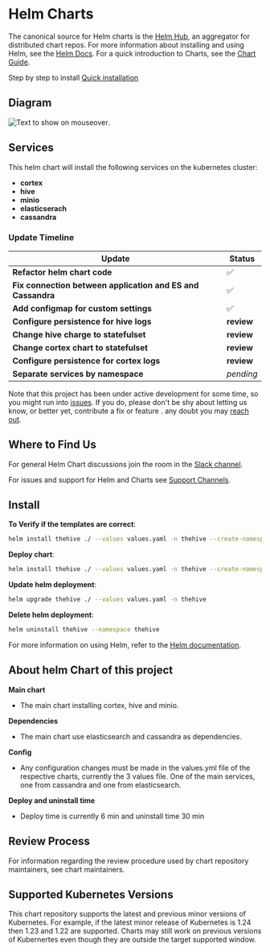 # Helm Charts


The canonical source for Helm charts is the [Helm Hub](https://hub.helm.sh/), an aggregator for distributed chart repos.
For more information about installing and using Helm, see the
[Helm Docs](https://helm.sh/docs/). For a quick introduction to Charts, see the [Chart Guide](https://helm.sh/docs/topics/charts/).

Step by step to install [Quick installation](https://github.com/StrangeBeeCorp/helm-charts/tree/cortex-persistent#install)

## Diagram
![](https://res.cloudinary.com/drtwg9pdt/image/upload/v1655287944/diagram_iiqfzr.png "Text to show on mouseover").

## Services

This helm chart will install the following services on the kubernetes cluster:

- **cortex**
- **hive**
- **minio**
- **elasticserach**
- **cassandra**

### Update Timeline

| Update                                                      | Status             |
| ----------------------------------------------------------- | ------------------ |
| **Refactor helm chart code**                                | :white_check_mark: |
| **Fix connection between application and ES and Cassandra** | :white_check_mark: |
| **Add configmap for custom settings**                       | :white_check_mark: |
| **Configure persistence for hive logs**                     | **review**         |
| **Change hive charge to statefulset**                       | **review**         |
| **Change cortex chart to statefulset**                      | **review**         |
| **Configure persistence for cortex logs**                   | **review**         |
| **Separate services by namespace**                          | _pending_          |

Note that this project has been under active development for some time, so you might run into [issues](https://github.com/StrangeBeeCorp/helm-charts/issues). If you do, please don't be shy about letting us know, or better yet, contribute a fix or feature . any doubt you may [reach out](#where-to-find-us).

## Where to Find Us

For general Helm Chart discussions join the room in the [Slack channel](https://ezops.slack.com/archives/C03DH7JBADR).

For issues and support for Helm and Charts see [Support Channels](CONTRIBUTING.md#support-channels).

## Install

**To Verify if the templates are correct**:

```bash
helm install thehive ./ --values values.yaml -n thehive --create-namespace --dry-run --debug
```

**Deploy chart**:

```bash
helm install thehive ./ --values values.yaml -n thehive --create-namespace
```

**Update helm deployment**:

```bash
helm upgrade thehive ./ --values values.yaml -n thehive
```

**Delete helm deployment**:

```bash
helm uninstall thehive --namespace thehive
```

For more information on using Helm, refer to the [Helm documentation](https://github.com/kubernetes/helm#docs).

## About helm Chart of this project

**Main chart**
- The main chart installing cortex, hive and minio.

**Dependencies**
- The main chart use elasticsearch and cassandra as dependencies.

**Config**
 - Any configuration changes must be made in the values.yml file of the respective charts, currently the 3 values ​​file. One of the main services, one from cassandra and one from elasticsearch.

**Deploy and uninstall time**
 - Deploy time is currently 6 min and uninstall time 30 min

## Review Process

For information regarding the review procedure used by chart repository maintainers, see chart maintainers.

## Supported Kubernetes Versions

This chart repository supports the latest and previous minor versions of Kubernetes. For example, if the latest minor release of Kubernetes is 1.24 then 1.23 and 1.22 are supported. Charts may still work on previous versions of Kubernertes even though they are outside the target supported window.
